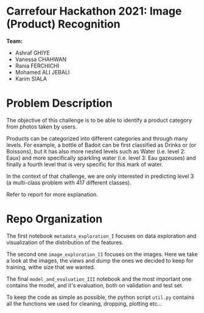 # Carrefour Hackathon 2021: Image (Product) Recognition

**Team:**

- Ashraf GHIYE
- Vanessa CHAHWAN
- Rania FERCHICHI
- Mohamed ALI JEBALI
- Karim SIALA

 
# Problem Description

The objective of this challenge is to be able to identify a product category from photos taken by users.

Products can be categorized into different categories and through many levels. For example, a bottle of Badoit can be first classified as Drinks or (or Boissons), but it has also more nested levels such as Water (i.e. level 2: Eaux) and more specifically sparkling water (i.e. level 3: Eau gazeuses) and finally a fourth level that is very specific for this mark of water.

In the context of that challenge, we are only interested in predicting level 3 (a multi-class problem with 417 different classes).

Refer to report for more explanation.


# Repo Organization


The first notebook `metadata_exploration_I` focuses on data exploration and visualization of the distribution of the features.

The second one `image_exploration_II` focuses on the images. Here we take a look at the images, the views and dump the ones we decided to keep for training, withe size that we wanted.

The final `model_and_evaluation_III` notebook and the most important one contains the model, and it's evaluation, both on validation and test set.

To keep the code as simple as possible, the python script `util.py` contains all the functions we used for cleaning, dropping, plotting etc…

